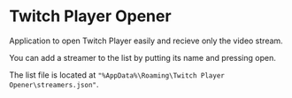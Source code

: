 # Twitch Player Opener

Application to open Twitch Player easily and recieve only the video stream.

You can add a streamer to the list by putting its name and pressing open.


The list file is located at ```"%AppData%\Roaming\Twitch Player Opener\streamers.json"```.
